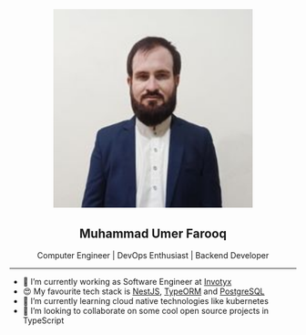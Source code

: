 <p align="center">
  <a href="https://github.com/MUFYAheer" target="blank">
    <img src="./img/1.jpg" width="350" alt="MUFYAheer" />
  </a>
</p>
<h2 align="center">Muhammad Umer Farooq</h2>
<p align="center">Computer Engineer | DevOps Enthusiast | Backend Developer</p>

---

- 🔭 I’m currently working as Software Engineer at [Invotyx](https://invotyx.com)
- 😍 My favourite tech stack is [NestJS](https://nestjs.com), [TypeORM](https://typeorm.io) and [PostgreSQL](https://www.postgresql.org)
- 🌱 I’m currently learning cloud native technologies like kubernetes
- 👯 I’m looking to collaborate on some cool open source projects in TypeScript

<!--
**MUFYAheer/MUFYAheer** is a ✨ _special_ ✨ repository because its `README.md` (this file) appears on your GitHub profile.

Here are some ideas to get you started:

- 🔭 I’m currently working on ...
- 🌱 I’m currently learning ...
- 👯 I’m looking to collaborate on ...
- 🤔 I’m looking for help with ...
- 💬 Ask me about ...
- 📫 How to reach me: ...
- 😄 Pronouns: ...
- ⚡ Fun fact: ...
-->
